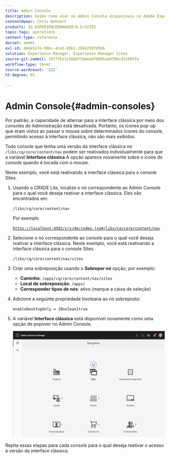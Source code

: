 ```yaml
---
title: Admin Console
description: Saiba como usar os Admin Console disponíveis no Adobe Experience Manager.
contentOwner: Chris Bohnert
products: SG_EXPERIENCEMANAGER/6.5/SITES
topic-tags: operations
content-type: reference
docset: aem65
exl-id: d4de517e-50bc-4ca5-89b1-295d259fd5bb
solution: Experience Manager, Experience Manager Sites
source-git-commit: 76fffb11c56dbf7ebee9f6805ae0799cd32985fe
workflow-type: tm+mt
source-wordcount: '221'
ht-degree: 0%

---
```



# Admin Console{#admin-consoles}

Por padrão, a capacidade de alternar para a interface clássica por meio dos consoles de Administração está desativada. Portanto, os ícones pop-up que eram vistos ao passar o mouse sobre determinados ícones do console, permitindo acesso à interface clássica, não são mais exibidos.

Todo console que tenha uma versão da interface clássica no `/libs/cq/core/content/nav` podem ser reativados individualmente para que a variável **Interface clássica** A opção aparece novamente sobre o ícone do console quando é tocada com o mouse.

Neste exemplo, você está reativando a interface clássica para o console Sites.

1. Usando o CRXDE Lite, localize o nó correspondente ao Admin Console para o qual você deseja reativar a interface clássica. Eles são encontrados em:

   `/libs/cq/core/content/nav`

   Por exemplo

   [`https://localhost:4502/crx/de/index.jsp#/libs/cq/core/content/nav`](https://localhost:4502/crx/de/index.jsp#/libs/cq/core/content/nav)

1. Selecione o nó correspondente ao console para o qual você deseja reativar a interface clássica. Neste exemplo, você está reativando a interface clássica para o console Sites.

   `/libs/cq/core/content/nav/sites`

1. Criar uma sobreposição usando o **Sobrepor nó** opção; por exemplo:

   * **Caminho**: `/apps/cq/core/content/nav/sites`
   * **Local de sobreposição**: `/apps/`
   * **Corresponder tipos de nós**: ativo (marque a caixa de seleção)

1. Adicione a seguinte propriedade booleana ao nó sobreposto:

   `enableDesktopOnly = {Boolean}true`

1. A variável **Interface clássica** está disponível novamente como uma opção de popover no Admin Console.

   ![opção de popover da interface clássica](assets/syui-01-2019-02-27-15-16-55.png)

Repita essas etapas para cada console para o qual deseja reativar o acesso à versão da interface clássica.
